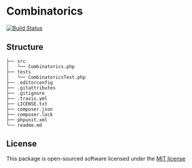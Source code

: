 # Combinatorics

[![Build Status](https://travis-ci.org/kevinsimard/combinatorics.svg)](https://travis-ci.org/kevinsimard/combinatorics)

## Structure

    ├── src
    │   └── Combinatorics.php
    ├── tests
    │   └── CombinatoricsTest.php
    ├── .editorconfig
    ├── .gitattributes
    ├── .gitignore
    ├── .travis.yml
    ├── LICENSE.txt
    ├── composer.json
    ├── composer.lock
    ├── phpunit.xml
    └── readme.md

## License

This package is open-sourced software licensed under the [MIT license](http://opensource.org/licenses/MIT)
